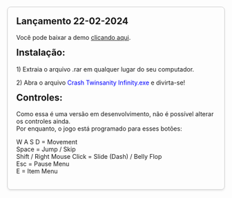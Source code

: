 <html>
<head>
    <title>Crash Twinsanity Infinity - Updates</title>
    <meta charset="UTF-8">
    <style>
        .section {
            border: 1px solid #ccc;
            padding: 20px;
            margin: 20px 0;
            border-radius: 8px;
            box-shadow: 0 2px 4px rgba(0,0,0,0.1);
        }
        .section h2 {
            margin-top: 0;
        }
    </style>
</head>
<body>
    <div class="section">
        <h2>Lançamento 22-02-2024</h2>
        <p>Você pode baixar a demo <a href="https://www.google.com.br">clicando aqui</a>.</p>
        <h2>Instalação:</h2>
        <p>1) Extraia o arquivo .rar em qualquer lugar do seu computador.</p>
        <p>2) Abra o arquivo <span style="color: blue;">Crash Twinsanity Infinity.exe</span> e divirta-se!</p>
        <h2>Controles:</h2>
        <p>Como essa é uma versão em desenvolvimento, não é possível alterar os controles ainda.<br>
        Por enquanto, o jogo está programado para esses botões:</p>
        W A S D = Movement<br>
        Space = Jump / Skip <br>
        Shift / Right Mouse Click = Slide (Dash) / Belly Flop<br>
        Esc = Pause Menu<br>
        E = Item Menu<br>
</p>   
    </div>
</body>
</html>
